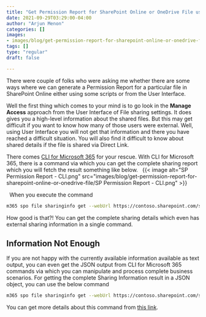 ```yaml
---
title: "Get Permission Report for SharePoint Online or OneDrive File using CLI for Microsoft 365"
date: 2021-09-29T03:29:00-04:00
author: "Arjun Menon"
categories: []
images:
- images/blog/get-permission-report-for-sharepoint-online-or-onedrive-file/SP Permission Report - CLI.png
tags: []
type: "regular"
draft: false

---
```


There were couple of folks who were asking me whether there are some
ways where we can generate a Permission Report for a particular file in
SharePoint Online either using some scripts or from the User Interface.
 

Well the first thing which comes to your mind is to go look in
the **Manage Access** approach from the User Interface of File sharing
settings. It does gives you a high-level information about the shared
files. But this may get difficult if you want to know how many of those
users were external. Well, using User Interface you will not get that
information and there you have reached a difficult situation. You will
also find it difficult to know about shared details if the file is
shared via Direct Link.
 

There comes [CLI for Microsoft 365](https://aka.ms/cli-m365) for your
rescue. With CLI for Microsoft 365, there is a command via which you can
get the complete sharing report which you will fetch the result
something like below.
 
{{< image alt="SP Permission Report - CLI.png" src="images/blog/get-permission-report-for-sharepoint-online-or-onedrive-file/SP Permission Report - CLI.png" >}}

 
When you execute the command


```bash
m365 spo file sharinginfo get --webUrl https://contoso.sharepoint.com/sites/M365CLI --url "/sites/M365CLI/Shared Documents/MySharingCentral.docx"
```


How good is that?! You can get the complete sharing details which even
has external sharing information in a single command.


## Information Not Enough 

If you are not happy with the currently available information available
as text output, you can even get the JSON output from CLI for Microsoft
365 commands via which you can manipulate and process complete business
scenarios. For getting the complete Sharing Information result in a JSON
object, you can use the below command
 

```bash
m365 spo file sharinginfo get --webUrl https://contoso.sharepoint.com/sites/M365CLI --url "/sites/M365CLI/Shared Documents/MySharingCentral.docx" --output JSON
```

You can get more details about this command from [this
link](https://pnp.github.io/cli-microsoft365/cmd/spo/file/file-sharinginfo-get/).

